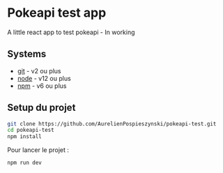 # Pokeapi test app

A little react app to test pokeapi - In working 

## Systems

- [git](https://git-scm.com/downloads) - v2 ou plus
- [node](https://nodejs.org/en/) - v12 ou plus
- [npm](https://nodejs.org/en/) - v6 ou plus

## Setup du projet

```bash
git clone https://github.com/AurelienPospieszynski/pokeapi-test.git
cd pokeapi-test
npm install
```

Pour lancer le projet :

```bash
npm run dev
```
